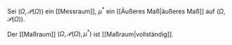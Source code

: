 Sei $(\Omega, \mathcal{P}(\Omega))$ ein [[Messraum]], $\mu^*$ ein [[Äußeres Maß|äußeres Maß]] auf $(\Omega, \mathcal{P}(\Omega))$.

Der [[Maßraum]] $(\Omega, \mathcal{P}(\Omega), \mu^*)$ ist [[Maßraum|vollständig]].